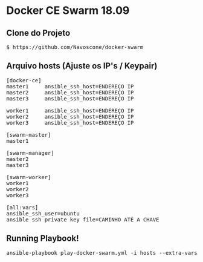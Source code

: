 # Docker CE Swarm 18.09

## Clone do Projeto

<pre>
$ https://github.com/Navoscone/docker-swarm
</pre>

## Arquivo hosts (Ajuste os IP's / Keypair)
<pre>
[docker-ce]
master1     ansible_ssh_host=ENDEREÇO IP
master2     ansible_ssh_host=ENDEREÇO IP
master3     ansible_ssh_host=ENDEREÇO IP

worker1     ansible_ssh_host=ENDEREÇO IP
worker2     ansible_ssh_host=ENDEREÇO IP
worker3     ansible_ssh_host=ENDEREÇO IP

[swarm-master]
master1

[swarm-manager]
master2
master3

[swarm-worker]
worker1
worker2
worker3

[all:vars]
ansible_ssh_user=ubuntu
ansible_ssh_private_key_file=CAMINHO ATÉ A CHAVE
</pre>
## Running Playbook!
<pre>
ansible-playbook play-docker-swarm.yml -i hosts --extra-vars user=USER DOCKER HUB password=SENHA DOCKER HUB
</pre>
